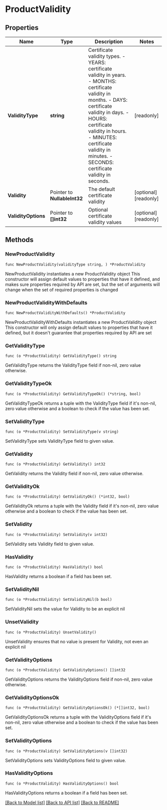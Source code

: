 # ProductValidity

## Properties

Name | Type | Description | Notes
------------ | ------------- | ------------- | -------------
**ValidityType** | **string** | Certificate validity types.   - YEARS: certificate validity in years.   - MONTHS: certificate validity in months.   - DAYS: certificate validity in days.   - HOURS: certificate validity in hours.   - MINUTES: certificate validity in minutes.   - SECONDS: certificate validity in seconds.  | [readonly] 
**Validity** | Pointer to **NullableInt32** | The default certificate validity | [optional] [readonly] 
**ValidityOptions** | Pointer to **[]int32** | Optional certificate validity values | [optional] [readonly] 

## Methods

### NewProductValidity

`func NewProductValidity(validityType string, ) *ProductValidity`

NewProductValidity instantiates a new ProductValidity object
This constructor will assign default values to properties that have it defined,
and makes sure properties required by API are set, but the set of arguments
will change when the set of required properties is changed

### NewProductValidityWithDefaults

`func NewProductValidityWithDefaults() *ProductValidity`

NewProductValidityWithDefaults instantiates a new ProductValidity object
This constructor will only assign default values to properties that have it defined,
but it doesn't guarantee that properties required by API are set

### GetValidityType

`func (o *ProductValidity) GetValidityType() string`

GetValidityType returns the ValidityType field if non-nil, zero value otherwise.

### GetValidityTypeOk

`func (o *ProductValidity) GetValidityTypeOk() (*string, bool)`

GetValidityTypeOk returns a tuple with the ValidityType field if it's non-nil, zero value otherwise
and a boolean to check if the value has been set.

### SetValidityType

`func (o *ProductValidity) SetValidityType(v string)`

SetValidityType sets ValidityType field to given value.


### GetValidity

`func (o *ProductValidity) GetValidity() int32`

GetValidity returns the Validity field if non-nil, zero value otherwise.

### GetValidityOk

`func (o *ProductValidity) GetValidityOk() (*int32, bool)`

GetValidityOk returns a tuple with the Validity field if it's non-nil, zero value otherwise
and a boolean to check if the value has been set.

### SetValidity

`func (o *ProductValidity) SetValidity(v int32)`

SetValidity sets Validity field to given value.

### HasValidity

`func (o *ProductValidity) HasValidity() bool`

HasValidity returns a boolean if a field has been set.

### SetValidityNil

`func (o *ProductValidity) SetValidityNil(b bool)`

 SetValidityNil sets the value for Validity to be an explicit nil

### UnsetValidity
`func (o *ProductValidity) UnsetValidity()`

UnsetValidity ensures that no value is present for Validity, not even an explicit nil
### GetValidityOptions

`func (o *ProductValidity) GetValidityOptions() []int32`

GetValidityOptions returns the ValidityOptions field if non-nil, zero value otherwise.

### GetValidityOptionsOk

`func (o *ProductValidity) GetValidityOptionsOk() (*[]int32, bool)`

GetValidityOptionsOk returns a tuple with the ValidityOptions field if it's non-nil, zero value otherwise
and a boolean to check if the value has been set.

### SetValidityOptions

`func (o *ProductValidity) SetValidityOptions(v []int32)`

SetValidityOptions sets ValidityOptions field to given value.

### HasValidityOptions

`func (o *ProductValidity) HasValidityOptions() bool`

HasValidityOptions returns a boolean if a field has been set.


[[Back to Model list]](../README.md#documentation-for-models) [[Back to API list]](../README.md#documentation-for-api-endpoints) [[Back to README]](../README.md)


